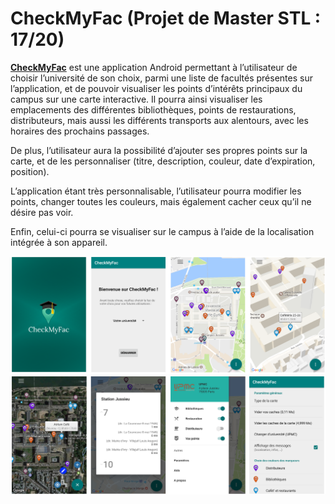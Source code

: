 # CheckMyFac (Projet de Master STL : 17/20)

**[CheckMyFac]** est une application Android permettant à l’utilisateur
de choisir l’université de son choix, parmi une liste de facultés
présentes sur l’application, et de pouvoir visualiser les points
d’intérêts principaux du campus sur une carte interactive.
Il pourra ainsi visualiser les emplacements des différentes
bibliothèques, points de restaurations, distributeurs, mais aussi les
différents transports aux alentours, avec les horaires des prochains
passages.

De plus, l’utilisateur aura la possibilité d’ajouter ses propres points
sur la carte, et de les personnaliser (titre, description, couleur, date
d’expiration, position).

L’application étant très personnalisable, l’utilisateur pourra
modifier les points, changer toutes les couleurs, mais également
cacher ceux qu’il ne désire pas voir.

Enfin, celui-ci pourra se visualiser sur le campus à l’aide de la
localisation intégrée à son appareil.

![first](https://github.com/JulienMrgrd/CheckMyFac/blob/master/Documents/Screenshots/banniere_1.png)
![second](https://github.com/JulienMrgrd/CheckMyFac/blob/master/Documents/Screenshots/banniere_2.png)

[//]: # (links)

  [CheckMyFac]: <https://github.com/JulienMrgrd/CheckMyFac/releases>
